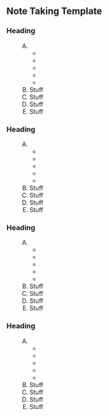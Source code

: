 <h2>Note Taking Template</h2>
<style>
.indent {
    margin-left: 30px;
}
.upperAlpha {
    list-style-type: upper-alpha;
}
.lowerAlpha {
    list-style-type: lower-alpha;
}
.lightGrayBackground {
    background-color: lightgray;
}
</style>

<h3>Heading</h3>
<div class="indent">
<ol class="upperAlpha">
<li>
    <ul>
    <li></li>
    <li></li>
    <li></li>
    <li></li>
    <li></li>
    </ul>
</li>
<li>Stuff</li>
<li>Stuff</li>
<li>Stuff</li>
<li>Stuff</li>
</ol>
</div>

<h3>Heading</h3>
<div class="indent">
<ol class="upperAlpha">
<li>
    <ul>
    <li></li>
    <li></li>
    <li></li>
    <li></li>
    <li></li>
    </ul>
</li>
<li>Stuff</li>
<li>Stuff</li>
<li>Stuff</li>
<li>Stuff</li>
</ol>
</div>

<h3>Heading</h3>
<div class="indent">
<ol class="upperAlpha">
<li>
    <ul>
    <li></li>
    <li></li>
    <li></li>
    <li></li>
    <li></li>
    </ul>
</li>
<li>Stuff</li>
<li>Stuff</li>
<li>Stuff</li>
<li>Stuff</li>
</ol>
</div>

<h3>Heading</h3>
<div class="indent">
<ol class="upperAlpha">
<li>
    <ul>
    <li></li>
    <li></li>
    <li></li>
    <li></li>
    <li></li>
    </ul>
</li>
<li>Stuff</li>
<li>Stuff</li>
<li>Stuff</li>
<li>Stuff</li>
</ol>
</div>

